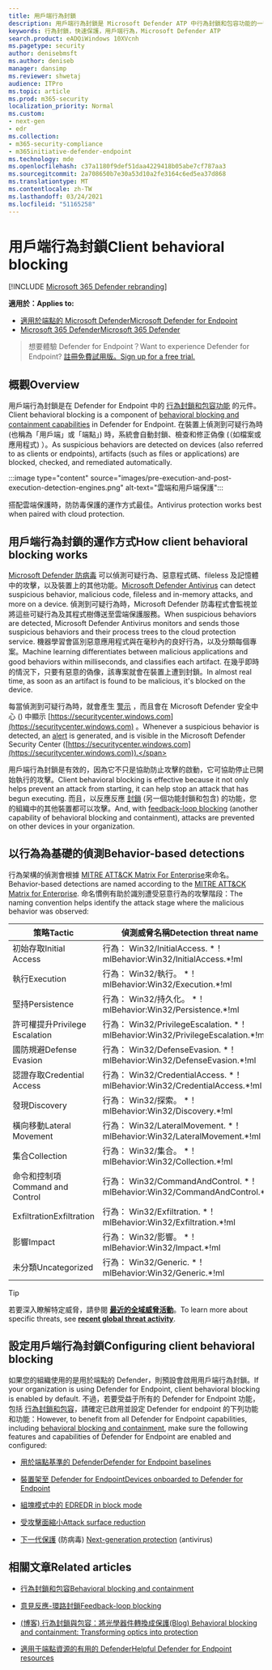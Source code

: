 ```yaml
---
title: 用戶端行為封鎖
description: 用戶端行為封鎖是 Microsoft Defender ATP 中行為封鎖和包容功能的一部分
keywords: 行為封鎖，快速保護，用戶端行為，Microsoft Defender ATP
search.product: eADQiWindows 10XVcnh
ms.pagetype: security
author: denisebmsft
ms.author: deniseb
manager: dansimp
ms.reviewer: shwetaj
audience: ITPro
ms.topic: article
ms.prod: m365-security
localization_priority: Normal
ms.custom:
- next-gen
- edr
ms.collection:
- m365-security-compliance
- m365initiative-defender-endpoint
ms.technology: mde
ms.openlocfilehash: c37a1180f9def51daa4229418b05abe7cf787aa3
ms.sourcegitcommit: 2a708650b7e30a53d10a2fe3164c6ed5ea37d868
ms.translationtype: MT
ms.contentlocale: zh-TW
ms.lasthandoff: 03/24/2021
ms.locfileid: "51165258"
---
```

# <a name="client-behavioral-blocking"></a><span data-ttu-id="80e55-104">用戶端行為封鎖</span><span class="sxs-lookup"><span data-stu-id="80e55-104">Client behavioral blocking</span></span>

[!INCLUDE [Microsoft 365 Defender rebranding](../../includes/microsoft-defender.md)]

<span data-ttu-id="80e55-105">**適用於：**</span><span class="sxs-lookup"><span data-stu-id="80e55-105">**Applies to:**</span></span>
- [<span data-ttu-id="80e55-106">適用於端點的 Microsoft Defender</span><span class="sxs-lookup"><span data-stu-id="80e55-106">Microsoft Defender for Endpoint</span></span>](https://go.microsoft.com/fwlink/p/?linkid=2154037)
- [<span data-ttu-id="80e55-107">Microsoft 365 Defender</span><span class="sxs-lookup"><span data-stu-id="80e55-107">Microsoft 365 Defender</span></span>](https://go.microsoft.com/fwlink/?linkid=2118804)

><span data-ttu-id="80e55-108">想要體驗 Defender for Endpoint？</span><span class="sxs-lookup"><span data-stu-id="80e55-108">Want to experience Defender for Endpoint?</span></span> [<span data-ttu-id="80e55-109">註冊免費試用版。</span><span class="sxs-lookup"><span data-stu-id="80e55-109">Sign up for a free trial.</span></span>](https://www.microsoft.com/microsoft-365/windows/microsoft-defender-atp?ocid=docs-wdatp-assignaccess-abovefoldlink)

## <a name="overview"></a><span data-ttu-id="80e55-110">概觀</span><span class="sxs-lookup"><span data-stu-id="80e55-110">Overview</span></span>

<span data-ttu-id="80e55-111">用戶端行為封鎖是在 Defender for Endpoint 中的 [行為封鎖和包容功能](https://docs.microsoft.com/microsoft-365/security/defender-endpoint/behavioral-blocking-containment) 的元件。</span><span class="sxs-lookup"><span data-stu-id="80e55-111">Client behavioral blocking is a component of [behavioral blocking and containment capabilities](https://docs.microsoft.com/microsoft-365/security/defender-endpoint/behavioral-blocking-containment) in Defender for Endpoint.</span></span> <span data-ttu-id="80e55-112">在裝置上偵測到可疑行為時 (也稱為「用戶端」或「端點」) 時，系統會自動封鎖、檢查和修正偽像 (（如檔案或應用程式) ）。</span><span class="sxs-lookup"><span data-stu-id="80e55-112">As suspicious behaviors are detected on devices (also referred to as clients or endpoints), artifacts (such as files or applications) are blocked, checked, and remediated automatically.</span></span> 

:::image type="content" source="images/pre-execution-and-post-execution-detection-engines.png" alt-text="雲端和用戶端保護":::

<span data-ttu-id="80e55-114">搭配雲端保護時，防防毒保護的運作方式最佳。</span><span class="sxs-lookup"><span data-stu-id="80e55-114">Antivirus protection works best when paired with cloud protection.</span></span>

## <a name="how-client-behavioral-blocking-works"></a><span data-ttu-id="80e55-115">用戶端行為封鎖的運作方式</span><span class="sxs-lookup"><span data-stu-id="80e55-115">How client behavioral blocking works</span></span>

<span data-ttu-id="80e55-116">[Microsoft Defender 防病毒](https://docs.microsoft.com/windows/security/threat-protection/microsoft-defender-antivirus/microsoft-defender-antivirus-in-windows-10) 可以偵測可疑行為、惡意程式碼、fileless 及記憶體中的攻擊，以及裝置上的其他功能。</span><span class="sxs-lookup"><span data-stu-id="80e55-116">[Microsoft Defender Antivirus](https://docs.microsoft.com/windows/security/threat-protection/microsoft-defender-antivirus/microsoft-defender-antivirus-in-windows-10) can detect suspicious behavior, malicious code, fileless and in-memory attacks, and more on a device.</span></span> <span data-ttu-id="80e55-117">偵測到可疑行為時，Microsoft Defender 防毒程式會監視並將這些可疑行為及其程式樹傳送至雲端保護服務。</span><span class="sxs-lookup"><span data-stu-id="80e55-117">When suspicious behaviors are detected, Microsoft Defender Antivirus monitors and sends those suspicious behaviors and their process trees to the cloud protection service.</span></span> <span data-ttu-id="80e55-118">機器學習會區別惡意應用程式與在毫秒內的良好行為，以及分類每個專案。</span><span class="sxs-lookup"><span data-stu-id="80e55-118">Machine learning differentiates between malicious applications and good behaviors within milliseconds, and classifies each artifact.</span></span> <span data-ttu-id="80e55-119">在幾乎即時的情況下，只要有惡意的偽像，該專案就會在裝置上遭到封鎖。</span><span class="sxs-lookup"><span data-stu-id="80e55-119">In almost real time, as soon as an artifact is found to be malicious, it's blocked on the device.</span></span> 

<span data-ttu-id="80e55-120">每當偵測到可疑行為時，就會產生 [警示](https://docs.microsoft.com/microsoft-365/security/defender-endpoint/alerts-queue) ，而且會在 Microsoft Defender 安全中心 () 中顯示 [https://securitycenter.windows.com](https://securitycenter.windows.com) 。</span><span class="sxs-lookup"><span data-stu-id="80e55-120">Whenever a suspicious behavior is detected, an [alert](https://docs.microsoft.com/microsoft-365/security/defender-endpoint/alerts-queue) is generated, and is visible in the Microsoft Defender Security Center ([https://securitycenter.windows.com](https://securitycenter.windows.com)).</span></span>

<span data-ttu-id="80e55-121">用戶端行為封鎖是有效的，因為它不只是協助防止攻擊的啟動，它可協助停止已開始執行的攻擊。</span><span class="sxs-lookup"><span data-stu-id="80e55-121">Client behavioral blocking is effective because it not only helps prevent an attack from starting, it can help stop an attack that has begun executing.</span></span> <span data-ttu-id="80e55-122">而且，以反應反應 [封鎖](feedback-loop-blocking.md) (另一個功能封鎖和包含) 的功能，您的組織中的其他裝置都可以攻擊。</span><span class="sxs-lookup"><span data-stu-id="80e55-122">And, with [feedback-loop blocking](feedback-loop-blocking.md) (another capability of behavioral blocking and containment), attacks are prevented on other devices in your organization.</span></span>

## <a name="behavior-based-detections"></a><span data-ttu-id="80e55-123">以行為為基礎的偵測</span><span class="sxs-lookup"><span data-stu-id="80e55-123">Behavior-based detections</span></span>

<span data-ttu-id="80e55-124">行為架構的偵測會根據 [MITRE ATT&CK Matrix For Enterprise](https://attack.mitre.org/matrices/enterprise)來命名。</span><span class="sxs-lookup"><span data-stu-id="80e55-124">Behavior-based detections are named according to the [MITRE ATT&CK Matrix for Enterprise](https://attack.mitre.org/matrices/enterprise).</span></span> <span data-ttu-id="80e55-125">命名慣例有助於識別遭受惡意行為的攻擊階段：</span><span class="sxs-lookup"><span data-stu-id="80e55-125">The naming convention helps identify the attack stage where the malicious behavior was observed:</span></span>


|<span data-ttu-id="80e55-126">策略</span><span class="sxs-lookup"><span data-stu-id="80e55-126">Tactic</span></span> |   <span data-ttu-id="80e55-127">偵測威脅名稱</span><span class="sxs-lookup"><span data-stu-id="80e55-127">Detection threat name</span></span> |
|----|----|
|<span data-ttu-id="80e55-128">初始存取</span><span class="sxs-lookup"><span data-stu-id="80e55-128">Initial Access</span></span> | <span data-ttu-id="80e55-129">行為： Win32/InitialAccess. \*！ ml</span><span class="sxs-lookup"><span data-stu-id="80e55-129">Behavior:Win32/InitialAccess.\*!ml</span></span> |
|<span data-ttu-id="80e55-130">執行</span><span class="sxs-lookup"><span data-stu-id="80e55-130">Execution</span></span>  | <span data-ttu-id="80e55-131">行為： Win32/執行。 \*！ ml</span><span class="sxs-lookup"><span data-stu-id="80e55-131">Behavior:Win32/Execution.\*!ml</span></span> |
|<span data-ttu-id="80e55-132">堅持</span><span class="sxs-lookup"><span data-stu-id="80e55-132">Persistence</span></span>    | <span data-ttu-id="80e55-133">行為： Win32/持久化。 \*！ ml</span><span class="sxs-lookup"><span data-stu-id="80e55-133">Behavior:Win32/Persistence.\*!ml</span></span> |
|<span data-ttu-id="80e55-134">許可權提升</span><span class="sxs-lookup"><span data-stu-id="80e55-134">Privilege Escalation</span></span>   | <span data-ttu-id="80e55-135">行為： Win32/PrivilegeEscalation. \*！ ml</span><span class="sxs-lookup"><span data-stu-id="80e55-135">Behavior:Win32/PrivilegeEscalation.\*!ml</span></span> |
|<span data-ttu-id="80e55-136">國防規避</span><span class="sxs-lookup"><span data-stu-id="80e55-136">Defense Evasion</span></span>    | <span data-ttu-id="80e55-137">行為： Win32/DefenseEvasion. \*！ ml</span><span class="sxs-lookup"><span data-stu-id="80e55-137">Behavior:Win32/DefenseEvasion.\*!ml</span></span> |
|<span data-ttu-id="80e55-138">認證存取</span><span class="sxs-lookup"><span data-stu-id="80e55-138">Credential Access</span></span>  | <span data-ttu-id="80e55-139">行為： Win32/CredentialAccess. \*！ ml</span><span class="sxs-lookup"><span data-stu-id="80e55-139">Behavior:Win32/CredentialAccess.\*!ml</span></span> |
|<span data-ttu-id="80e55-140">發現</span><span class="sxs-lookup"><span data-stu-id="80e55-140">Discovery</span></span>  | <span data-ttu-id="80e55-141">行為： Win32/探索。 \*！ ml</span><span class="sxs-lookup"><span data-stu-id="80e55-141">Behavior:Win32/Discovery.\*!ml</span></span> |
|<span data-ttu-id="80e55-142">橫向移動</span><span class="sxs-lookup"><span data-stu-id="80e55-142">Lateral Movement</span></span> | <span data-ttu-id="80e55-143">行為： Win32/LateralMovement. \*！ ml</span><span class="sxs-lookup"><span data-stu-id="80e55-143">Behavior:Win32/LateralMovement.\*!ml</span></span> |
|<span data-ttu-id="80e55-144">集合</span><span class="sxs-lookup"><span data-stu-id="80e55-144">Collection</span></span> |   <span data-ttu-id="80e55-145">行為： Win32/集合。 \*！ ml</span><span class="sxs-lookup"><span data-stu-id="80e55-145">Behavior:Win32/Collection.\*!ml</span></span> |
|<span data-ttu-id="80e55-146">命令和控制項</span><span class="sxs-lookup"><span data-stu-id="80e55-146">Command and Control</span></span> | <span data-ttu-id="80e55-147">行為： Win32/CommandAndControl. \*！ ml</span><span class="sxs-lookup"><span data-stu-id="80e55-147">Behavior:Win32/CommandAndControl.\*!ml</span></span> |
|<span data-ttu-id="80e55-148">Exfiltration</span><span class="sxs-lookup"><span data-stu-id="80e55-148">Exfiltration</span></span>   | <span data-ttu-id="80e55-149">行為： Win32/Exfiltration. \*！ ml</span><span class="sxs-lookup"><span data-stu-id="80e55-149">Behavior:Win32/Exfiltration.\*!ml</span></span> |
|<span data-ttu-id="80e55-150">影響</span><span class="sxs-lookup"><span data-stu-id="80e55-150">Impact</span></span> | <span data-ttu-id="80e55-151">行為： Win32/影響。 \*！ ml</span><span class="sxs-lookup"><span data-stu-id="80e55-151">Behavior:Win32/Impact.\*!ml</span></span> |
|<span data-ttu-id="80e55-152">未分類</span><span class="sxs-lookup"><span data-stu-id="80e55-152">Uncategorized</span></span>  | <span data-ttu-id="80e55-153">行為： Win32/Generic. \*！ ml</span><span class="sxs-lookup"><span data-stu-id="80e55-153">Behavior:Win32/Generic.\*!ml</span></span> |

> [!TIP]
> <span data-ttu-id="80e55-154">若要深入瞭解特定威脅，請參閱 **[最近的全域威脅活動](https://www.microsoft.com/wdsi/threats)**。</span><span class="sxs-lookup"><span data-stu-id="80e55-154">To learn more about specific threats, see **[recent global threat activity](https://www.microsoft.com/wdsi/threats)**.</span></span>


## <a name="configuring-client-behavioral-blocking"></a><span data-ttu-id="80e55-155">設定用戶端行為封鎖</span><span class="sxs-lookup"><span data-stu-id="80e55-155">Configuring client behavioral blocking</span></span>

<span data-ttu-id="80e55-156">如果您的組織使用的是用於端點的 Defender，則預設會啟用用戶端行為封鎖。</span><span class="sxs-lookup"><span data-stu-id="80e55-156">If your organization is using Defender for Endpoint, client behavioral blocking is enabled by default.</span></span> <span data-ttu-id="80e55-157">不過，若要受益于所有的 Defender for Endpoint 功能，包括 [行為封鎖和包容](behavioral-blocking-containment.md)，請確定已啟用並設定 Defender for endpoint 的下列功能和功能：</span><span class="sxs-lookup"><span data-stu-id="80e55-157">However, to benefit from all Defender for Endpoint capabilities, including [behavioral blocking and containment](behavioral-blocking-containment.md), make sure the following features and capabilities of Defender for Endpoint are enabled and configured:</span></span>

- [<span data-ttu-id="80e55-158">用於端點基準的 Defender</span><span class="sxs-lookup"><span data-stu-id="80e55-158">Defender for Endpoint baselines</span></span>](https://docs.microsoft.com/microsoft-365/security/defender-endpoint/configure-machines-security-baseline)

- [<span data-ttu-id="80e55-159">裝置架至 Defender for Endpoint</span><span class="sxs-lookup"><span data-stu-id="80e55-159">Devices onboarded to Defender for Endpoint</span></span>](https://docs.microsoft.com/microsoft-365/security/defender-endpoint/onboard-configure)

- [<span data-ttu-id="80e55-160">組塊模式中的 EDR</span><span class="sxs-lookup"><span data-stu-id="80e55-160">EDR in block mode</span></span>](https://docs.microsoft.com/microsoft-365/security/defender-endpoint/edr-in-block-mode)

- [<span data-ttu-id="80e55-161">受攻擊面縮小</span><span class="sxs-lookup"><span data-stu-id="80e55-161">Attack surface reduction</span></span>](https://docs.microsoft.com/microsoft-365/security/defender-endpoint/attack-surface-reduction)

- <span data-ttu-id="80e55-162">[下一代保護](https://docs.microsoft.com/windows/security/threat-protection/microsoft-defender-antivirus/configure-microsoft-defender-antivirus-features) (防病毒) </span><span class="sxs-lookup"><span data-stu-id="80e55-162">[Next-generation protection](https://docs.microsoft.com/windows/security/threat-protection/microsoft-defender-antivirus/configure-microsoft-defender-antivirus-features) (antivirus)</span></span>

## <a name="related-articles"></a><span data-ttu-id="80e55-163">相關文章</span><span class="sxs-lookup"><span data-stu-id="80e55-163">Related articles</span></span>

- [<span data-ttu-id="80e55-164">行為封鎖和包容</span><span class="sxs-lookup"><span data-stu-id="80e55-164">Behavioral blocking and containment</span></span>](behavioral-blocking-containment.md)

- [<span data-ttu-id="80e55-165">意見反應-環路封鎖</span><span class="sxs-lookup"><span data-stu-id="80e55-165">Feedback-loop blocking</span></span>](feedback-loop-blocking.md)

- [<span data-ttu-id="80e55-166"> (博客) 行為封鎖與包容：將光學器件轉換成保護</span><span class="sxs-lookup"><span data-stu-id="80e55-166">(Blog) Behavioral blocking and containment: Transforming optics into protection</span></span>](https://www.microsoft.com/security/blog/2020/03/09/behavioral-blocking-and-containment-transforming-optics-into-protection/)

- [<span data-ttu-id="80e55-167">適用于端點資源的有用的 Defender</span><span class="sxs-lookup"><span data-stu-id="80e55-167">Helpful Defender for Endpoint resources</span></span>](https://docs.microsoft.com/microsoft-365/security/defender-endpoint/helpful-resources)
